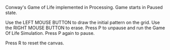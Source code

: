 Conway's Game of Life implemented in Processing. 
Game starts in Paused state. 

Use the LEFT MOUSE BUTTON to draw the initial pattern on the grid. Use the RIGHT MOUSE BUTTON to erase. 
Press P to unpause and run the Game Of Life Simulation. 
Press P again to pause. 

Press R to reset the canvas. 
